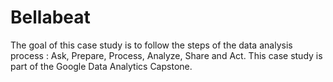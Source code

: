 # Bellabeat
The goal of this case study is to follow the steps of the data analysis process : Ask, Prepare, Process, Analyze, Share and Act. This case study is part of the Google Data Analytics Capstone.
